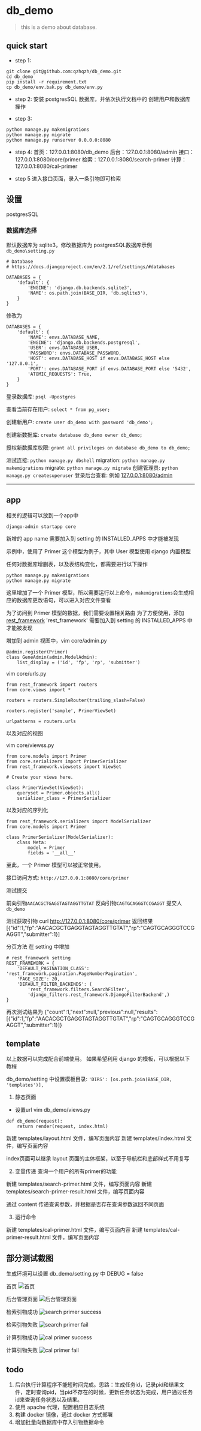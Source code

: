 # db_demo

> this is a demo about database.


## quick start

* step 1:
```angularjs
git clone git@github.com:qzhqzh/db_demo.git
cd db_demo
pip install -r requirement.txt
cp db_demo/env.bak.py db_demo/env.py
```

* step 2:
安装 postgresSQL 数据库，并依次执行文档中的 创建用户和数据库 操作

* step 3:
```angularjs
python manage.py makemigrations
python manage.py migrate
python manage.py runserver 0.0.0.0:8080
```

* step 4:
首页：127.0.0.1:8080/db_demo
后台：127.0.0.1:8080/admin
接口：127.0.0.1:8080/core/primer
检索：127.0.0.1:8080/search-primer
计算：127.0.0.1:8080/cal-primer

* step 5
进入接口页面，录入一条引物即可检索



## 设置

<span id="jump">postgresSQL</span>

### 数据库选择
默认数据库为 sqlite3，修改数据库为 postgresSQL数据库示例
`db_demo\setting.py`
```
# Database
# https://docs.djangoproject.com/en/2.1/ref/settings/#databases

DATABASES = {
    'default': {
        'ENGINE': 'django.db.backends.sqlite3',
        'NAME': os.path.join(BASE_DIR, 'db.sqlite3'),
    }
}
```
修改为
```angular2html
DATABASES = {
    'default': {
        'NAME': envs.DATABASE_NAME,
        'ENGINE': 'django.db.backends.postgresql',
        'USER': envs.DATABASE_USER,
        'PASSWORD': envs.DATABASE_PASSWORD,
        'HOST': envs.DATABASE_HOST if envs.DATABASE_HOST else '127.0.0.1',
        'PORT': envs.DATABASE_PORT if envs.DATABASE_PORT else '5432',
        'ATOMIC_REQUESTS': True,
    }
}
```

登录数据库: `psql -Upostgres`

查看当前存在用户: `select * from pg_user;`

创建新用户: `create user db_demo with password 'db_demo';`

创建新数据库: `create database db_demo owner db_demo;`

授权新数据库权限: `grant all privileges on database db_demo to db_demo;`


测试连接: `python manage.py dbshell`
migration: `python manage.py makemigrations`
migrate: `python manage.py migrate`
创建管理员: `python manage.py createsuperuser`
登录后台查看: 例如 [127.0.0.1:8080/admin ](127.0.0.1:8080/admin)

---

## app
相关的逻辑可以放到一个app中

```angular2html
django-admin startapp core
```
新增的 app name 需要加入到 setting 的 INSTALLED_APPS 中才能被发现
 
示例中，使用了 Primer 这个模型为例子，其中 User 模型使用 django 内置模型

任何对数据库增删表，以及表结构变化，都需要进行以下操作
```angular2html
python manage.py makemigrations
python manage.py migrate
```
这里增加了一个 Primer 模型，所以需要运行以上命令，`makemigrations`会生成相应的数据库更改语句，可以进入对应文件查看

为了访问到 Primer 模型的数据，我们需要设置相关路由
为了方便使用，添加 [rest_framework](https://www.django-rest-framework.org/)
'rest_framework' 需要加入到 setting 的 INSTALLED_APPS 中才能被发现

增加到 admin 视图中，vim core/admin.py
```angularjs
@admin.register(Primer)
class GeneAdmin(admin.ModelAdmin):
    list_display = ('id', 'fp', 'rp', 'submitter')
```


vim core/urls.py
```angularjs
from rest_framework import routers
from core.views import *

routers = routers.SimpleRouter(trailing_slash=False)

routers.register('sample', PrimerViewSet)

urlpatterns = routers.urls
```

以及对应的视图

vim core/viewss.py
```angularjs
from core.models import Primer
from core.serializers import PrimerSerializer
from rest_framework.viewsets import ViewSet

# Create your views here.

class PrimerViewSet(ViewSet):
    queryset = Primer.objects.all()
    serializer_class = PrimerSerializer
```

以及对应的序列化
```angularjs
from rest_framework.serializers import ModelSerializer
from core.models import Primer

class PrimerSerializer(ModelSerializer):
    class Meta:
        model = Primer
        fields = '__all__'
```

至此，一个 Primer 模型可以被正常使用。

接口访问方式: `http://127.0.0.1:8080/core/primer`

测试提交

前向引物`AACACGCTGAGGTAGTAGGTTGTAT`
反向引物`CAGTGCAGGGTCCGAGGT`
提交人`db_demo`

测试获取引物
curl http://127.0.0.1:8080/core/primer
返回结果 
[{"id":1,"fp":"AACACGCTGAGGTAGTAGGTTGTAT","rp":"CAGTGCAGGGTCCGAGGT","submitter":1}]

分页方法
在 setting 中增加
```angularjs
# rest_framework setting
REST_FRAMEWORK = {
    'DEFAULT_PAGINATION_CLASS': 'rest_framework.pagination.PageNumberPagination',
    'PAGE_SIZE': 20,
    'DEFAULT_FILTER_BACKENDS': (
        'rest_framework.filters.SearchFilter',
        'django_filters.rest_framework.DjangoFilterBackend',)
}
```
再次测试结果为
{"count":1,"next":null,"previous":null,"results":[{"id":1,"fp":"AACACGCTGAGGTAGTAGGTTGTAT","rp":"CAGTGCAGGGTCCGAGGT","submitter":1}]}

## template
以上数据可以完成配合前端使用。
如果希望利用 django 的模板，可以根据以下教程

db_demo/setting 中设置模板目录: `'DIRS': [os.path.join(BASE_DIR, 'templates')],`

1. 静态页面
* 设置url
vim db_demo/views.py
```angularjs
def db_demo(request):
    return render(request, index.html)
```
新建 templates/layout.html 文件，编写页面内容
新建 templates/index.html 文件，编写页面内容

index页面可以继承 layout 页面的主体框架，以至于导航栏和底部样式不用复写

2. 变量传递
查询一个用户的所有primer的功能

新建 templates/search-primer.html 文件，编写页面内容
新建 templates/search-primer-result.html 文件，编写页面内容

通过 content 传递查询参数，并根据是否存在查询参数返回不同页面

3. 运行命令

新建 templates/cal-primer.html 文件，编写页面内容
新建 templates/cal-primer-result.html 文件，编写页面内容


## 部分测试截图

生成环境可以设置 db_demo/setting.py 中 DEBUG = false

首页
![首页](storage/temp/index.png)

后台管理页面
![后台管理页面](storage/temp/admin.png)

检索引物成功
![search primer success](storage/temp/search_primer_success.png)

检索引物失败
![search primer fail](storage/temp/search_primer_fail.png)

计算引物成功
![cal primer success](storage/temp/cal_primer_success.png)

计算引物失败
![cal primer fail](storage/temp/cal_primer_fail.png)



## todo

1. 后台执行计算程序不能短时间完成。思路：生成任务id，记录pid和结果文件，定时查询pid，当pid不存在的时候，更新任务状态为完成，用户通过任务id来查询任务状态以及结果。
2. 使用 apache 代理，配置相应日志系统
3. 构建 docker 镜像，通过 docker 方式部署
4. 增加批量向数据库中存入引物数据命令